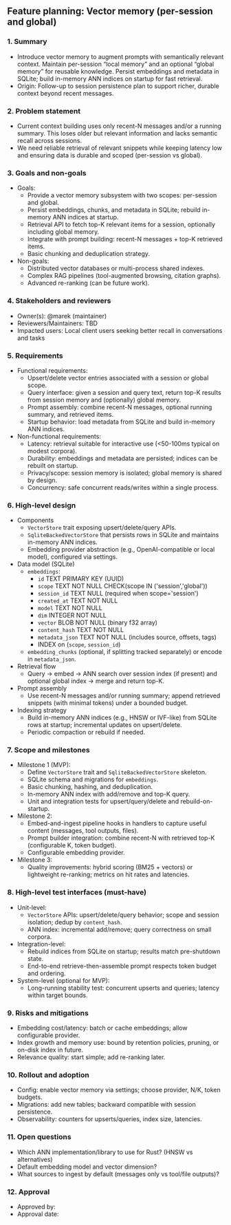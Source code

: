 ## Feature planning: Vector memory (per-session and global)

### 1. Summary

- Introduce vector memory to augment prompts with semantically relevant context. Maintain per-session “local memory” and an optional “global memory” for reusable knowledge. Persist embeddings and metadata in SQLite; build in-memory ANN indices on startup for fast retrieval.
- Origin: Follow-up to session persistence plan to support richer, durable context beyond recent messages.

### 2. Problem statement

- Current context building uses only recent-N messages and/or a running summary. This loses older but relevant information and lacks semantic recall across sessions.
- We need reliable retrieval of relevant snippets while keeping latency low and ensuring data is durable and scoped (per-session vs global).

### 3. Goals and non-goals

- Goals:
  - Provide a vector memory subsystem with two scopes: per-session and global.
  - Persist embeddings, chunks, and metadata in SQLite; rebuild in-memory ANN indices at startup.
  - Retrieval API to fetch top-K relevant items for a session, optionally including global memory.
  - Integrate with prompt building: recent-N messages + top-K retrieved items.
  - Basic chunking and deduplication strategy.
- Non-goals:
  - Distributed vector databases or multi-process shared indexes.
  - Complex RAG pipelines (tool-augmented browsing, citation graphs).
  - Advanced re-ranking (can be future work).

### 4. Stakeholders and reviewers

- Owner(s): @marek (maintainer)
- Reviewers/Maintainers: TBD
- Impacted users: Local client users seeking better recall in conversations and tasks

### 5. Requirements

- Functional requirements:
  - Upsert/delete vector entries associated with a session or global scope.
  - Query interface: given a session and query text, return top-K results from session memory and (optionally) global memory.
  - Prompt assembly: combine recent-N messages, optional running summary, and retrieved items.
  - Startup behavior: load metadata from SQLite and build in-memory ANN indices.
- Non-functional requirements:
  - Latency: retrieval suitable for interactive use (<50-100ms typical on modest corpora).
  - Durability: embeddings and metadata are persisted; indices can be rebuilt on startup.
  - Privacy/scope: session memory is isolated; global memory is shared by design.
  - Concurrency: safe concurrent reads/writes within a single process.

### 6. High-level design

- Components
  - `VectorStore` trait exposing upsert/delete/query APIs.
  - `SqliteBackedVectorStore` that persists rows in SQLite and maintains in-memory ANN indices.
  - Embedding provider abstraction (e.g., OpenAI-compatible or local model), configured via settings.
- Data model (SQLite)
  - `embeddings`:
    - `id` TEXT PRIMARY KEY (UUID)
    - `scope` TEXT NOT NULL CHECK(scope IN ('session','global'))
    - `session_id` TEXT NULL (required when scope='session')
    - `created_at` TEXT NOT NULL
    - `model` TEXT NOT NULL
    - `dim` INTEGER NOT NULL
    - `vector` BLOB NOT NULL (binary f32 array)
    - `content_hash` TEXT NOT NULL
    - `metadata_json` TEXT NOT NULL (includes source, offsets, tags)
    - INDEX on (`scope`, `session_id`)
  - `embedding_chunks` (optional, if splitting tracked separately) or encode in `metadata_json`.
- Retrieval flow
  - Query -> embed -> ANN search over session index (if present) and optional global index -> merge and return top-K.
- Prompt assembly
  - Use recent-N messages and/or running summary; append retrieved snippets (with minimal tokens) under a bounded budget.
- Indexing strategy
  - Build in-memory ANN indices (e.g., HNSW or IVF-like) from SQLite rows at startup; incremental updates on upsert/delete.
  - Periodic compaction or rebuild if needed.

### 7. Scope and milestones

- Milestone 1 (MVP):
  - Define `VectorStore` trait and `SqliteBackedVectorStore` skeleton.
  - SQLite schema and migrations for `embeddings`.
  - Basic chunking, hashing, and deduplication.
  - In-memory ANN index with add/remove and top-K query.
  - Unit and integration tests for upsert/query/delete and rebuild-on-startup.
- Milestone 2:
  - Embed-and-ingest pipeline hooks in handlers to capture useful content (messages, tool outputs, files).
  - Prompt builder integration: combine recent-N with retrieved top-K (configurable K, token budget).
  - Configurable embedding provider.
- Milestone 3:
  - Quality improvements: hybrid scoring (BM25 + vectors) or lightweight re-ranking; metrics on hit rates and latencies.

### 8. High-level test interfaces (must-have)

- Unit-level:
  - `VectorStore` APIs: upsert/delete/query behavior; scope and session isolation; dedup by `content_hash`.
  - ANN index: incremental add/remove; query correctness on small corpora.
- Integration-level:
  - Rebuild indices from SQLite on startup; results match pre-shutdown state.
  - End-to-end retrieve-then-assemble prompt respects token budget and ordering.
- System-level (optional for MVP):
  - Long-running stability test: concurrent upserts and queries; latency within target bounds.

### 9. Risks and mitigations

- Embedding cost/latency: batch or cache embeddings; allow configurable provider.
- Index growth and memory use: bound by retention policies, pruning, or on-disk index in future.
- Relevance quality: start simple; add re-ranking later.

### 10. Rollout and adoption

- Config: enable vector memory via settings; choose provider, N/K, token budgets.
- Migrations: add new tables; backward compatible with session persistence.
- Observability: counters for upserts/queries, index size, latencies.

### 11. Open questions

- Which ANN implementation/library to use for Rust? (HNSW vs alternatives)
- Default embedding model and vector dimension?
- What sources to ingest by default (messages only vs tool/file outputs)?

### 12. Approval

- Approved by: <!-- maintainer(s) -->
- Approval date:



